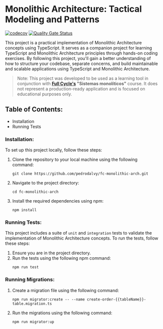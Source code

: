 # Monolithic Architecture: Tactical Modeling and Patterns

[![codecov][codecov-image]][codecov-url]
[![Quality Gate Status][sonar-image]][sonar-url]

This project is a practical implementation of Monolithic Architecture concepts using TypeScript. It serves as a
companion project for learning TypeScript and Monolithic Architecture principles through hands-on coding exercises. By
following this project, you'll gain a better understanding of how to structure your codebase, separate concerns, and
build maintainable and scalable applications using TypeScript and Monolithic Architecture.

> Note: This project was developed to be used as a learning tool in conjunction with
> **[Full Cycle's](https://fullcycle.com.br) "Sistemas monolíticos"** course. It does not represent a production-ready
> application and is focused on educational purposes only.

## Table of Contents:

- Installation
- Running Tests

### Installation:

To set up this project locally, follow these steps:

1. Clone the repository to your local machine using the following command:
    ````shell
    git clone https://github.com/pedrodalvy/fc-monolithic-arch.git
    ````
2. Navigate to the project directory:
    ````shell
    cd fc-monolithic-arch
    ````
3. Install the required dependencies using npm:
    ````shell
    npm install
    ````

### Running Tests:

This project includes a suite of `unit` and `integration` tests to validate the implementation of Monolithic
Architecture concepts. To run the tests, follow these steps:

1. Ensure you are in the project directory.
2. Run the tests using the following npm command:
    ````shell
    npm run test
    ````

### Running Migrations:

1. Create a migration file using the following command:
    ````shell
    npm run migrator:create -- --name create-order-{{tableName}}-table.migration.ts
    ````

2. Run the migrations using the following command:
    ````shell
    npm run migrator:up
    ````



[codecov-image]: https://codecov.io/gh/pedrodalvy/fc-monolithic-arch/graph/badge.svg?token=0UsfmsTG1m
[codecov-url]: https://codecov.io/gh/pedrodalvy/fc-typescript-ddd
[sonar-image]: https://sonarcloud.io/api/project_badges/measure?project=pedrodalvy_fc-monolithic-arch&metric=alert_status
[sonar-url]: https://sonarcloud.io/summary/new_code?id=pedrodalvy_fc-monolithic-arch
